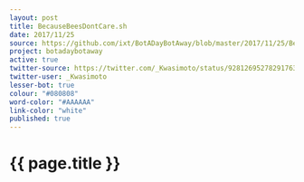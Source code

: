 ```yaml
---
layout: post
title: BecauseBeesDontCare.sh
date: 2017/11/25
source: https://github.com/ixt/BotADayBotAway/blob/master/2017/11/25/BecauseBeesDontCare.sh
project: botadaybotaway
active: true
twitter-source: https://twitter.com/_Kwasimoto/status/928126952782917632
twitter-user: _Kwasimoto
lesser-bot: true
colour: "#080808"
word-color: "#AAAAAA"
link-color: "white"
published: true
---
```

# {{ page.title }} 
